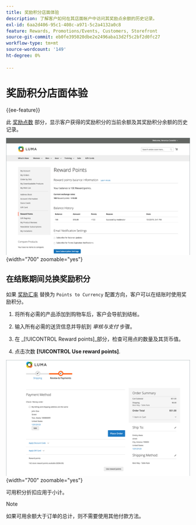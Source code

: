 ```yaml
---
title: 奖励积分店面体验
description: 了解客户如何在其店面帐户中访问其奖励点余额的历史记录。
exl-id: 6aa2d406-95c1-408c-a971-5c2a4132a0c8
feature: Rewards, Promotions/Events, Customers, Storefront
source-git-commit: eb0fe395020dbe2e2496aba13d2f5c2bf2d0fc27
workflow-type: tm+mt
source-wordcount: '149'
ht-degree: 0%

---
```


# 奖励积分店面体验

{{ee-feature}}

此 [奖励点数](rewards-loyalty.md) 部分，显示客户获得的奖励积分的当前余额及其奖励积分余额的历史记录。

![奖励点数](./assets/account-dashboard-reward-points.png){width="700" zoomable="yes"}

## 在结账期间兑换奖励积分

如果 [奖励汇率](reward-exchange-rates.md) 替换为 `Points to Currency` 配置方向，客户可以在结账时使用奖励积分。

1. 将所有必需的产品添加到购物车后，客户会导航到结帐。

1. 输入所有必需的送货信息并导航到 _审核与支付_ 步骤。

1. 在 _[!UICONTROL Reward points]_部分，检查可用点的数量及其货币值。

1. 点击次数 **[!UICONTROL Use reward points]**.

![结账时的奖励积分](./assets/reward-points-on-checkout.png){width="700" zoomable="yes"}

可用积分折扣应用于小计。

>[!NOTE]
>
>如果可用余额大于订单的总计，则不需要使用其他付款方法。
